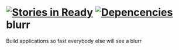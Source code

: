 [![Stories in Ready](https://badge.waffle.io/jfugett/blurr.png?label=ready&title=Ready)](https://waffle.io/jfugett/blurr)
[![Depencencies](https://david-dm.org/jfugett/blurr.png)](https://david-dm.org/jfugett/blurr)
blurr
=====

Build applications so fast everybody else will see a blurr
